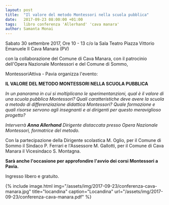 ```yaml
---
layout: post
title:  "Il valore del metodo Montessori nella scuola pubblica"
date:   2017-09-23 08:00:00 +01:00
tags:   libro conferenza 'Allerhand' 'cava manara'
author: Samanta Monai
---
```


Sabato 30 settembre 2017, Ore 10 - 13 
c/o la Sala Teatro Piazza Vittorio Emanuele II Cava Manara (PV)

con la collaborazione del Comune di Cava Manara,
con il patrocinio dell'Opera Nazionale Montessori e del Comune di Sommo,

MontessoriAttiva - Pavia organizza l'evento:

**IL VALORE DEL METODO MONTESSORI NELLA SCUOLA PUBBLICA**

*In un panorama in cui si moltiplicano le sperimentanzioni, qual è il valore di una scuola pubblica Montessori? 
Quali caratteristiche deve avere la scuola a metodo di differenziazione didattica Montessori? 
Quale formazione e quali risorse servono agli insegnanti e ai dirigenti per questo meraviglioso progetto?*

*Interverrà **Anna Allerhand** Dirigente distaccata presso Opera Nazionale Montessori, formatrice del metodo.*

Con la partecipazione della Dirigente scolastica M. Oglio, per il Comune di Sommo il Sindaco P. Ferrari e l'Assessore M. Gallotti, per il Comune di Cava Manara il Vicesindaco S. Montagna.

**Sarà anche l'occasione per approfondire l'avvio dei corsi Montessori a Pavia.**


Ingresso libero e gratuito.


{% include image.html img="/assets/img/2017-09-23/conferenza-cava-manara.jpg" title="locandina" caption="Locandina" url="/assets/img/2017-09-23/conferenza-cava-manara.pdf" %}
